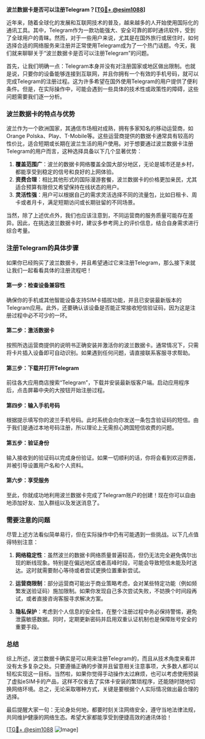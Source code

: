**波兰数据卡是否可以注册Telegram？[[TG💪+ @esim1088](https://t.me/s/esim1088)]**

近年来，随着全球化的发展和互联网技术的普及，越来越多的人开始使用国际化的通讯工具。其中，Telegram作为一款功能强大、安全可靠的即时通讯软件，受到了全球用户的青睐。然而，对于一些用户来说，尤其是在国外旅行或居住时，如何选择合适的网络服务来注册并正常使用Telegram成为了一个热门话题。今天，我们就来聊聊关于“波兰数据卡是否可以注册Telegram”的问题。

首先，让我们明确一点：Telegram本身并没有对注册国家或地区做出限制。也就是说，只要你的设备能够连接到互联网，并且你拥有一个有效的手机号码，就可以完成Telegram的注册过程。这为许多希望在国外使用Telegram的用户提供了便利条件。但是，在实际操作中，可能会遇到一些具体的技术性或政策性的障碍，这些问题需要我们逐一分析。

### 波兰数据卡的特点与优势

波兰作为一个欧洲国家，其通信市场相对成熟，拥有多家知名的移动运营商，如Orange Polska、Play、T-Mobile等。这些运营商提供的数据卡通常具有较高的性价比，适合短期或长期在波兰生活的用户使用。对于想要通过波兰数据卡注册Telegram的用户而言，这种选择具备以下几个显著优势：

1. **覆盖范围广**：波兰的数据卡网络覆盖全国大部分地区，无论是城市还是乡村，都能享受到稳定的信号和良好的上网体验。
2. **资费合理**：相比其他形式的国际漫游套餐，波兰数据卡的价格更加亲民，尤其适合预算有限但又希望保持在线状态的用户。
3. **灵活性强**：用户可以根据自己的需求灵活选择不同的流量包，比如日租卡、周卡或者月卡，满足短期访问或长期驻留的不同场景。

当然，除了上述优点外，我们也应该注意到，不同运营商的服务质量可能存在差异。因此，在挑选波兰数据卡时，建议多参考网上的评价信息，结合自身需求进行综合考量。

### 注册Telegram的具体步骤

如果你已经购买了波兰数据卡，并且希望通过它来注册Telegram，那么接下来就让我们一起看看具体的注册流程吧！

#### 第一步：检查设备兼容性
确保你的手机或其他智能设备支持SIM卡插拔功能，并且已安装最新版本的Telegram应用。此外，还要确认该设备是否能正常接收短信验证码，因为这是注册过程中必不可少的一环。

#### 第二步：激活数据卡
按照所选运营商提供的说明书正确安装并激活你的波兰数据卡。通常情况下，只需将卡片插入设备即可自动识别。如果遇到任何问题，请直接联系客服寻求帮助。

#### 第三步：下载并打开Telegram
前往各大应用商店搜索“Telegram”，下载并安装最新版客户端。启动应用程序后，点击屏幕中央的大按钮开始注册过程。

#### 第四步：输入手机号码
根据提示填写你的波兰手机号码。此时系统会向你发送一条包含验证码的短信。由于我们是通过本地号码注册，所以理论上无需担心跨国短信收费的问题。

#### 第五步：验证身份
输入接收到的验证码以完成身份验证。如果一切顺利的话，你将会看到欢迎界面，并被引导设置用户名和个人资料。

#### 第六步：享受服务
至此，你就成功地利用波兰数据卡完成了Telegram账户的创建！现在你可以自由地添加好友、加入群组以及发送消息了。

### 需要注意的问题

尽管上述方法看似简单易行，但在实际操作中仍有可能遇到一些挑战。以下几点值得特别注意：

1. **网络稳定性**：虽然波兰的数据卡网络质量普遍较高，但仍无法完全避免偶尔出现的断线现象。特别是在偏远地区或者高峰时段，可能会导致短信未能及时送达。这时就需要耐心等待或者尝试更换位置重新尝试。

2. **运营商限制**：部分运营商可能出于商业策略考虑，会对某些特定功能（例如频繁发送验证码）施加限制。如果你发现自己多次尝试失败，不妨换个时间段再试，或者直接咨询客服寻求解决方案。

3. **隐私保护**：考虑到个人信息的安全性，在整个注册过程中务必保持警惕，避免泄露敏感数据。同时，定期更新密码并启用双重认证机制也是保障账号安全的重要手段。

### 总结

综上所述，波兰数据卡确实是可以用来注册Telegram的，而且从技术角度来看并没有太多复杂之处。只要遵循正确的步骤并且留意相关注意事项，大多数人都可以轻松实现这一目标。当然啦，如果你觉得手动操作太过麻烦，也可以考虑使用预装了虚拟eSIM卡的产品，这样不仅省去了实体卡安装的繁琐程序，还能随时随地切换网络环境。总之，无论采取哪种方式，关键是要根据个人实际情况做出最合理的选择。

最后提醒大家一句：无论身处何地，都要时刻关注网络安全，遵守当地法律法规，共同维护健康的网络生态。希望大家都能享受到便捷高效的通讯体验！

[[TG💪+ @esim1088](https://t.me/s/esim1088) ![Image](https://i.postimg.cc/4NQfJmqS/Snipaste-2025-05-13-00-14-12.png)]